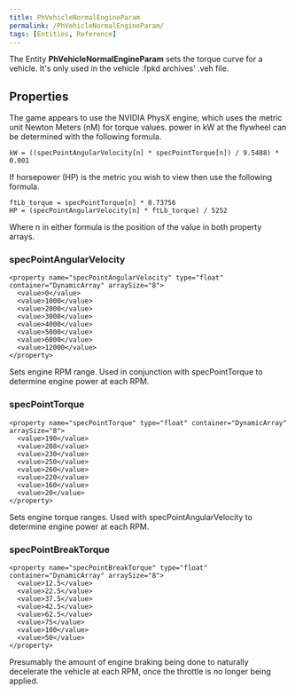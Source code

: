 ```yaml
---
title: PhVehicleNormalEngineParam
permalink: /PhVehicleNormalEngineParam/
tags: [Entities, Reference]
---
```


The Entity <b>PhVehicleNormalEngineParam</b> sets the torque curve for a
vehicle. It's only used in the vehicle .fpkd archives' .veh file.

## Properties

The game appears to use the NVIDIA PhysX engine, which uses the metric
unit Newton Meters (nM) for torque values. power in kW at the flywheel
can be determined with the following formula.

    kW = ((specPointAngularVelocity[n] * specPointTorque[n]) / 9.5488) * 0.001

If horsepower (HP) is the metric you wish to view then use the following
formula.

    ftLb_torque = specPointTorque[n] * 0.73756
    HP = (specPointAngularVelocity[n] * ftLb_torque) / 5252

Where n in either formula is the position of the value in both property
arrays.


### specPointAngularVelocity

    <property name="specPointAngularVelocity" type="float" container="DynamicArray" arraySize="8">
      <value>0</value>
      <value>1000</value>
      <value>2000</value>
      <value>3000</value>
      <value>4000</value>
      <value>5000</value>
      <value>6000</value>
      <value>12000</value>
    </property>

Sets engine RPM range. Used in conjunction with specPointTorque to
determine engine power at each RPM.


### specPointTorque

    <property name="specPointTorque" type="float" container="DynamicArray" arraySize="8">
      <value>190</value>
      <value>208</value>
      <value>230</value>
      <value>250</value>
      <value>260</value>
      <value>220</value>
      <value>160</value>
      <value>20</value>
    </property>

Sets engine torque ranges. Used with specPointAngularVelocity to
determine engine power at each RPM.


### specPointBreakTorque

    <property name="specPointBreakTorque" type="float" container="DynamicArray" arraySize="8">
      <value>12.5</value>
      <value>22.5</value>
      <value>37.5</value>
      <value>42.5</value>
      <value>62.5</value>
      <value>75</value>
      <value>100</value>
      <value>50</value>
    </property>

Presumably the amount of engine braking being done to naturally
decelerate the vehicle at each RPM, once the throttle is no longer being
applied.